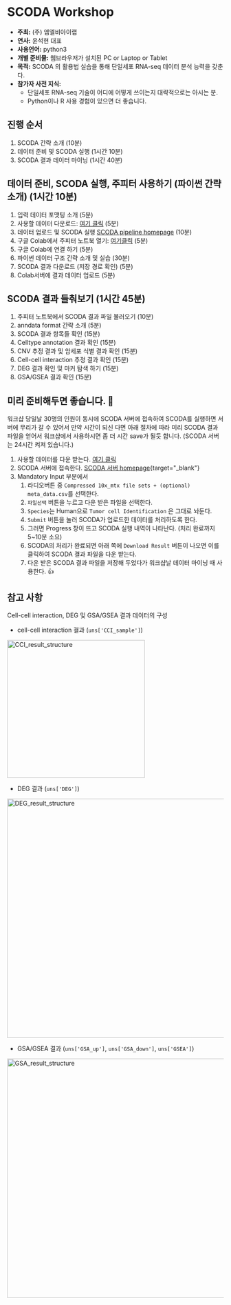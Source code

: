# SCODA Workshop
- __주최:__ (주) 엠엘비아이랩
- __연사:__ 윤석현 대표
- __사용언어:__ python3
- __개별 준비물:__ 웹브라우저가 설치된 PC or Laptop or Tablet
- __목적:__ SCODA 의 활용법 실습을 통해 단일세포 RNA-seq 데이터 분석 능력을 갖춘다.
- __참가자 사전 지식:__
  - 단일세포 RNA-seq 기술이 어디에 어떻게 쓰이는지 대략적으로는 아시는 분.
  - Python이나 R 사용 경험이 있으면 더 좋습니다.

## 진행 순서
1. SCODA 간략 소개 (10분)
2. 데이터 준비 및 SCODA 실행 (1시간 10분)
3. SCODA 결과 데이터 마이닝 (1시간 40분)

## 데이터 준비, SCODA 실행, 주피터 사용하기 (파이썬 간략 소개) (1시간 10분)
1. 입력 데이터 포맷팅 소개 (5분)
2. 사용할 데이터 다운로드: [여기 클릭](https://drive.google.com/file/d/1DF_dGMSOi54eVc5_2DVxsWv71feFvgcb/view?usp=sharing) (5분)
3. 데이터 업로드 및 SCODA 실행 [SCODA pipeline homepage](https://mlbi-lab.net) (10분)
4. 구글 Colab에서 주피터 노트북 열기: [여기클릭](https://colab.research.google.com/github/combio-dku/scoda_explorer/blob/main/scoda_viz_practice_workshop.ipynb) (5분)
5. 구글 Colab에 연결 하기 (5분)
6. 파이썬 데이터 구조 간략 소개 및 실습 (30분)
7. SCODA 결과 다운로드 (저장 경로 확인) (5분)
8. Colab서버에 결과 데이터 업로드 (5분)

## SCODA 결과 들춰보기 (1시간 45분)
1. 주피터 노트북에서 SCODA 결과 파일 불러오기 (10분)
2. anndata format 간략 소개 (5분)
3. SCODA 결과 항목들 확인 (15분)
4. Celltype annotation 결과 확인 (15분)
5. CNV 추정 결과 및 암세포 식별 결과 확인 (15분)
6. Cell-cell interaction 추정 결과 확인 (15분)
7. DEG 결과 확인 및 마커 탐색 하기 (15분)
8. GSA/GSEA 결과 확인  (15분)

## 미리 준비해두면 좋습니다. 🙏
워크샵 당일날 30명의 인원이 동시에 SCODA 서버에 접속하여 SCODA를 실행하면 서버에 무리가 갈 수 있어서 만약 시간이 되신 다면 아래 절차에 따라 미리 SCODA 결과 파일을 얻어서 워크샵에서 사용하시면 좀 더 시간 save가 될듯 합니다. (SCODA 서버는 24시간 켜져 있습니다.)

1. 사용할 데이터를 다운 받는다. [여기 클릭](https://drive.google.com/file/d/1DF_dGMSOi54eVc5_2DVxsWv71feFvgcb/view?usp=sharing)
2. SCODA 서버에 접속한다. [SCODA 서버 homepage](https://mlbi-lab.net){target="_blank"}
3. Mandatory Input 부분에서
   1. 라디오버튼 중 `Compressed 10x_mtx file sets + (optional) meta_data.csv`를 선택한다.
   2. `파일선택` 버튼을 누르고 다운 받은 파일을 선택한다.
   3. `Species`는 Human으로 `Tumor cell Identification` 은 그대로 놔둔다.
   4. `Submit` 버튼을 눌러 SCODA가 업로드한 데이터를 처리하도록 한다.
   5. 그러면 Progress 창이 뜨고 SCODA 실행 내역이 나타난다. (처리 완료까지 5~10분 소요)
   6. SCODA의 처리가 완료되면 아래 쪽에 `Download Result` 버튼이 나오면 이를 클릭하여 SCODA 결과 파일을 다운 받는다. 
   7. 다운 받은 SCODA 결과 파일을 저장해 두었다가 워크샵날 데이터 마이닝 때 사용한다. 👍

## 참고 사항
Cell-cell interaction, DEG 및 GSA/GSEA 결과 데이터의 구성
- cell-cell interaction 결과 (`uns['CCI_sample']`)
<img width="320" alt="CCI_result_structure" src="https://github.com/combio-dku/scoda_explorer/assets/82195405/65982226-cb15-434e-8116-00692e65ab74">

- DEG 결과 (`uns['DEG']`)
<img width="555" alt="DEG_result_structure" src="https://github.com/combio-dku/scoda_explorer/assets/82195405/8d092dcb-e127-4d13-9f27-4edceeae94a7">

- GSA/GSEA 결과 (`uns['GSA_up']`, `uns['GSA_down']`, `uns['GSEA']`)
<img width="555" alt="GSA_result_structure" src="https://github.com/combio-dku/scoda_explorer/assets/82195405/1d111fc8-ecaf-4f57-b0b9-94102b891498">

